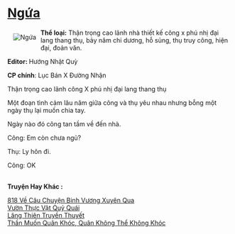 <a href="https://utruyen.com/ngua/18699/" title="Ngứa"><h1>Ngứa</h1></a><div style="display:table"><img align="right" style="float: left; padding: 10px;" src="https://utruyen.com/images/story/200x260/ngua.jpg" alt="Ngứa"><b>Thể loại:</b> Thận trọng cao lãnh nhà thiết kế công x phú nhị đại lang thang thụ, bảy năm chi dương, hỗ sủng, thụ truy công, hiện đại, đoản văn.<p></p><b>Editor: </b>Hướng Nhật Quỳ<p></p><b>CP chính</b>: Lục Bán X Đường Nhận<p></p>Thận trọng cao lãnh công X phú nhị đại lang thang thụ<p></p>Một đoạn tình cảm lâu năm giữa công và thụ yêu nhau nhưng bỗng một ngày thụ lại muốn chia tay.<p></p>Ngày nào đó công tan tầm về đến nhà.<p></p>Công: Em còn chưa ngủ?<p></p>Thụ: Ly hôn đi.<p></p>Công: OK</div><p><br><b>Truyện Hay Khác :</b></p><a href="https://utruyen.com/818-ve-cau-chuyen-binh-vuong-xuyen-qua/18734/" alt="818 Về Câu Chuyện Binh Vương Xuyên Qua">818 Về Câu Chuyện Binh Vương Xuyên Qua</a><br/><a href="https://github.com/quanluxury/ngontinh_sac/tree/master/truyenhay/17680/" alt="Vườn Thực Vật Quỷ Quái">Vườn Thực Vật Quỷ Quái</a><br/><a href="https://github.com/quanluxury/truyenhot/tree/master/truyenhay/379/" alt="Lăng Thiên Truyền Thuyết">Lăng Thiên Truyền Thuyết</a><br/><a href="https://github.com/quanluxury/ngontinh_sac/tree/master/truyenhay/22268/" alt="Thần Muốn Quân Khóc, Quân Không Thể Không Khóc">Thần Muốn Quân Khóc, Quân Không Thể Không Khóc</a><br/>